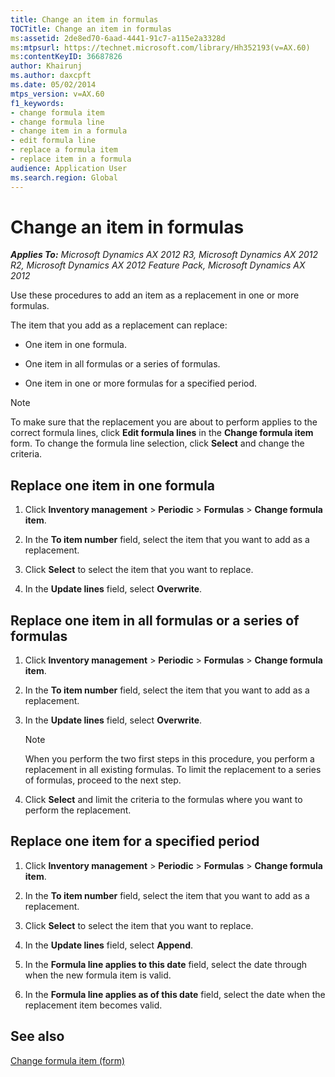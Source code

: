 ```yaml
---
title: Change an item in formulas
TOCTitle: Change an item in formulas
ms:assetid: 2de8ed70-6aad-4441-91c7-a115e2a3328d
ms:mtpsurl: https://technet.microsoft.com/library/Hh352193(v=AX.60)
ms:contentKeyID: 36687826
author: Khairunj
ms.author: daxcpft
ms.date: 05/02/2014
mtps_version: v=AX.60
f1_keywords:
- change formula item
- change formula line
- change item in a formula
- edit formula line
- replace a formula item
- replace item in a formula
audience: Application User
ms.search.region: Global
---
```


# Change an item in formulas 


_**Applies To:** Microsoft Dynamics AX 2012 R3, Microsoft Dynamics AX 2012 R2, Microsoft Dynamics AX 2012 Feature Pack, Microsoft Dynamics AX 2012_

Use these procedures to add an item as a replacement in one or more formulas.

The item that you add as a replacement can replace:

  - One item in one formula.

  - One item in all formulas or a series of formulas.

  - One item in one or more formulas for a specified period.


> [!NOTE]
> <P>To make sure that the replacement you are about to perform applies to the correct formula lines, click <STRONG>Edit formula lines</STRONG> in the <STRONG>Change formula item</STRONG> form. To change the formula line selection, click <STRONG>Select</STRONG> and change the criteria.</P>



## Replace one item in one formula

1.  Click **Inventory management** \> **Periodic** \> **Formulas** \> **Change formula item**.

2.  In the **To item number** field, select the item that you want to add as a replacement.

3.  Click **Select** to select the item that you want to replace.

4.  In the **Update lines** field, select **Overwrite**.

## Replace one item in all formulas or a series of formulas

1.  Click **Inventory management** \> **Periodic** \> **Formulas** \> **Change formula item**.

2.  In the **To item number** field, select the item that you want to add as a replacement.

3.  In the **Update lines** field, select **Overwrite**.
    

    > [!NOTE]
    > <P>When you perform the two first steps in this procedure, you perform a replacement in all existing formulas. To limit the replacement to a series of formulas, proceed to the next step.</P>



4.  Click **Select** and limit the criteria to the formulas where you want to perform the replacement.

## Replace one item for a specified period

1.  Click **Inventory management** \> **Periodic** \> **Formulas** \> **Change formula item**.

2.  In the **To item number** field, select the item that you want to add as a replacement.

3.  Click **Select** to select the item that you want to replace.

4.  In the **Update lines** field, select **Append**.

5.  In the **Formula line applies to this date** field, select the date through when the new formula item is valid.

6.  In the **Formula line applies as of this date** field, select the date when the replacement item becomes valid.

## See also

[Change formula item (form)](https://technet.microsoft.com/library/hh209311\(v=ax.60\))

  


